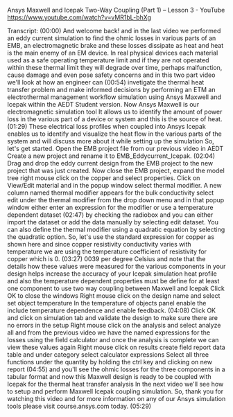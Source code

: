 Ansys Maxwell and Icepak Two-Way Coupling (Part 1) – Lesson 3 - YouTube
https://www.youtube.com/watch?v=vMR1bL-bhXg

Transcript:
(00:00) And welcome back! and in the last video we performed an eddy current simulation to find the ohmic losses in various parts of an EMB, an electromagnetic brake and these losses dissipate as heat and heat is the main enemy of an EM device. In real physical devices each material used as a safe operating temperature limit and if they are not operated within these thermal limit they will degrade over time, perhaps malfunction, cause damage and even pose safety concerns and in this two part video we'll look at how an engineer can
(00:54) invetigate the thermal heat transfer problem and make informed decisions by performing an ETM an electrothermal management workflow simulation using Ansys Maxwell and Icepak within the AEDT Student version. Now Ansys Maxwell is our electromagnetic simulation tool It allows us to identify the amount of power loss in the various part of a device or system and this is the source of heat.
(01:29) These electrical loss profiles when coupled into Ansys Icepak enables us to identify and visualize the heat flow in the various parts of the system and will discuss more about it while setting up the simulation So, let's get started. Open the EMB project file from our previous video in AEDT Create a new project and rename it to EMB_Eddycurrent_Icepak.
(02:04) Drag and drop the eddy current design from the EMB project to the new project that was just created. Now close the EMB project, expand the model tree right mouse click on the copper and select properties. Click on View/Edit material and in the popup window select thermal modifier. A new column named thermal modifier appears for the bulk conductivity select edit under the thermal modifier from the drop down menu and in that popup window either enter an expression for the modifier or use a temperature dependent dataset
(02:47) by checking the radiobox and you can either import the dataset or add the data manually by selecting edit dataset. You can also define the thermal modifier using a quadratic equation by selecting the quadratic option. So, let's use the standard expression for copper as shown here and since copper resistivity conductivity varies with temperature we are using the temperature coefficient of resistivity for copper which is 0.
(03:27) 0039 per degree Celsius and note that the details how these values were measured for the various components in your design helps increase the accuracy of your Icepak simulation heat profile and also the temperature dependent properties must be define for at least one component to use two way coupling between Maxwell and Icepak Click OK to close the windows Right mouse click on the design name and select set object temperature In the temperature of objects panel enable the include temperature dependence and enable feedback.
(04:08) Click OK and click on simulation tab and validate the design to make sure there are no errors in the setup Right mouse click on the analysis and select analyze all and from the previous video we have the named expressions for the losses using the field calculator and once the analysis is complete we can view these values again Right mouse click on results create field report data table and under category select calculator expressions Select all three functions under the quantity by holding the ctrl key and clicking on new report
(04:55) and you'll see the ohmic losses for the three components in a tabular format and now this Maxwell design is ready to be coupled with Icepak for the thermal heat transfer analysis In the next video we'll see how to setup and perform Maxwell Icepak coupling simulation. So, thank you for watching this video and for more information on any of our Ansys simulation tools please visit course.ansys.com today.
(05:29) 
